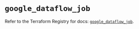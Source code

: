 # `google_dataflow_job`

Refer to the Terraform Registry for docs: [`google_dataflow_job`](https://registry.terraform.io/providers/hashicorp/google/5.23.0/docs/resources/dataflow_job).
